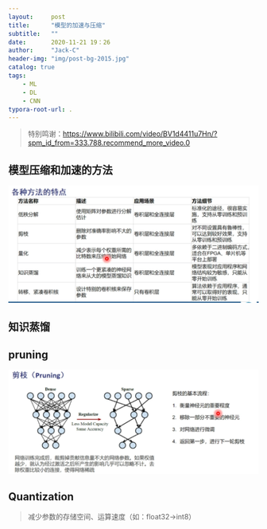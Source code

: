 ```yaml
---
layout:     post
title:      "模型的加速与压缩"
subtitle:   ""
date:       2020-11-21 19：26
author:     "Jack-C"
header-img: "img/post-bg-2015.jpg"
catalog: true
tags:
    - ML
    - DL
    - CNN
typora-root-url: .
---
```




> 特别鸣谢：https://www.bilibili.com/video/BV1d4411u7Hn/?spm_id_from=333.788.recommend_more_video.0

## 模型压缩和加速的方法

![image-20201121211233921](/../img/2020-11-21-squeeze_model/image-20201121211233921.png)

## 知识蒸馏

## pruning

![image-20201121214449964](/../img/2020-11-21-squeeze_model/image-20201121214449964.png)



## Quantization

> 减少参数的存储空间、运算速度（如：float32->int8）